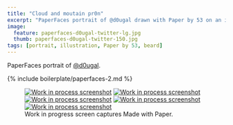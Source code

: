 ```yaml
---
title: "Cloud and moutain pr0n"
excerpt: "PaperFaces portrait of @d0ugal drawn with Paper by 53 on an iPad."
image: 
  feature: paperfaces-d0ugal-twitter-lg.jpg
  thumb: paperfaces-d0ugal-twitter-150.jpg
tags: [portrait, illustration, Paper by 53, beard]
---
```


PaperFaces portrait of [@d0ugal](http://twitter.com/d0ugal).

{% include boilerplate/paperfaces-2.md %}

<figure class="third">
	<a href="{{ site.url }}/assets/images/paperfaces-d0ugal-process-1-lg.jpg"><img src="{{ site.url }}/assets/images/paperfaces-d0ugal-process-1-600.jpg" alt="Work in process screenshot"></a>
	<a href="{{ site.url }}/assets/images/paperfaces-d0ugal-process-2-lg.jpg"><img src="{{ site.url }}/assets/images/paperfaces-d0ugal-process-2-600.jpg" alt="Work in process screenshot"></a>
	<a href="{{ site.url }}/assets/images/paperfaces-d0ugal-process-3-lg.jpg"><img src="{{ site.url }}/assets/images/paperfaces-d0ugal-process-3-600.jpg" alt="Work in process screenshot"></a>
	<a href="{{ site.url }}/assets/images/paperfaces-d0ugal-process-4-lg.jpg"><img src="{{ site.url }}/assets/images/paperfaces-d0ugal-process-4-600.jpg" alt="Work in process screenshot"></a>
	<a href="{{ site.url }}/assets/images/paperfaces-d0ugal-process-5-lg.jpg"><img src="{{ site.url }}/assets/images/paperfaces-d0ugal-process-5-600.jpg" alt="Work in process screenshot"></a>
	<figcaption>Work in progress screen captures Made with Paper.</figcaption>
</figure>